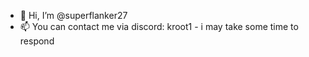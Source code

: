- 👋 Hi, I’m @superflanker27
- 📫 You can contact me via discord: kroot1 - i may take some time to respond


